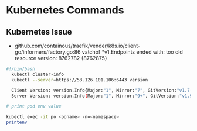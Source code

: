 # Kubernetes Commands




## Kubernetes Issue

* github.com/containous/traefik/vender/k8s.io/client-go/informers/factory.go:86 vatchof *v1.Endpoints ended with: too old resource version: 8762782 {8762875}

```bash
#!/bin/bash
  kubectl cluster-info
  kubectl --server=https://53.126.101.106:6443 version

  Client Version: version.Info{Major:"1", Mirror:"7", GitVersion:"v1.7.7",GitCommit:"$Format:%H$",GitTreeState:"not a git tree","BuildDate":"2017-11-03T09:30:19Z", GovVersion:"go1.8.5",Compiler:"gc",Platform:"linux/amd64"}
  Server Version: version.Info(Major:"1", Mirror:"9+", GitVersion:"v1.9.11-dhc",GitCommit:"1bfeeb5f212146a22dc787b73e109-e5bccef13d,GitTreeState",GitTreeState"dirty",BuildDate:"2018-10-02T05:55:34Z",GoVersion:"go1.9.3",Complier:"gc",Platform:"linux/amd64")

# print pod env value

kubectl exec -it po <poname> -n=<namespace>
printenv
```